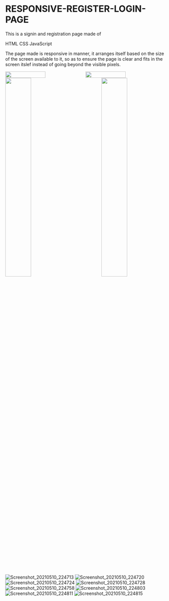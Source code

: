 # RESPONSIVE-REGISTER-LOGIN-PAGE
This is a signin and registration page made of 
  
  HTML
  CSS
  JavaScript

The page made is responsive in manner, it arranges itself based on the size of the screen available to it,
so as to ensure the page is clear and fits in the screen itslef instead of going beyond the visible
pixels.


<div style="display:flex">
  
<img aling="left" width="50%" height="auto" src="https://user-images.githubusercontent.com/58340159/117699778-d8071480-b1e2-11eb-8e0c-8a6d00ec3468.png">
<img aling="left" width="50%" height="auto" src="https://user-images.githubusercontent.com/58340159/117699786-da696e80-b1e2-11eb-84b6-a3ad3958cd52.png">
  
</div>


<img align="left" width="40%" height="auto" src="https://user-images.githubusercontent.com/58340159/117699806-de958c00-b1e2-11eb-9a2d-a7e59ec7a2b4.png">
<img align="right" width="40%" height="auto" src="https://user-images.githubusercontent.com/58340159/117699807-df2e2280-b1e2-11eb-99eb-227ad02f6680.png">

![Screenshot_20210510_224713](https://user-images.githubusercontent.com/58340159/117699778-d8071480-b1e2-11eb-8e0c-8a6d00ec3468.png)
![Screenshot_20210510_224720](https://user-images.githubusercontent.com/58340159/117699786-da696e80-b1e2-11eb-84b6-a3ad3958cd52.png)
![Screenshot_20210510_224724](https://user-images.githubusercontent.com/58340159/117699790-db9a9b80-b1e2-11eb-955a-999471fc9d37.png)
![Screenshot_20210510_224728](https://user-images.githubusercontent.com/58340159/117699792-dc333200-b1e2-11eb-93d0-50502dd3a002.png)
![Screenshot_20210510_224758](https://user-images.githubusercontent.com/58340159/117699798-dccbc880-b1e2-11eb-8c7c-2b9e77469cc8.png)
![Screenshot_20210510_224803](https://user-images.githubusercontent.com/58340159/117699802-ddfcf580-b1e2-11eb-8019-996c7ce7f94b.png)
![Screenshot_20210510_224811](https://user-images.githubusercontent.com/58340159/117699806-de958c00-b1e2-11eb-9a2d-a7e59ec7a2b4.png)
![Screenshot_20210510_224815](https://user-images.githubusercontent.com/58340159/117699807-df2e2280-b1e2-11eb-99eb-227ad02f6680.png)

